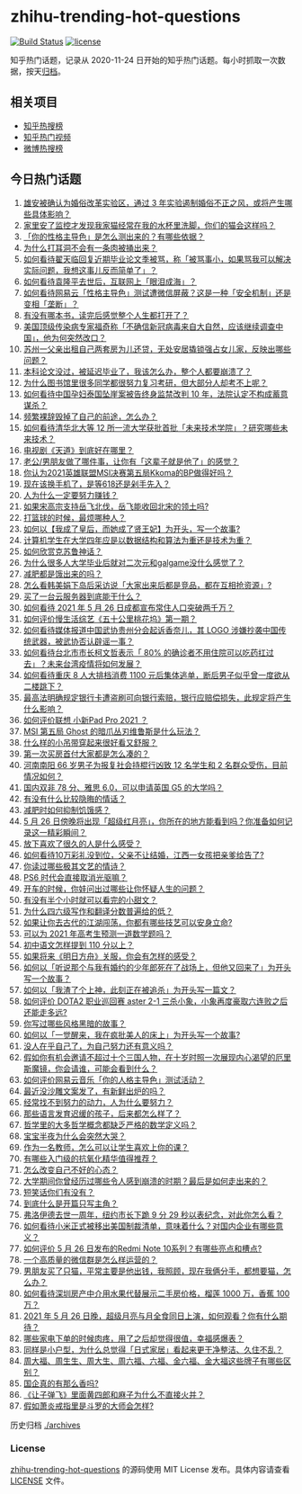 # zhihu-trending-hot-questions

[![Build Status](https://github.com/justjavac/zhihu-trending-hot-questions/workflows/ci/badge.svg?branch=master)](https://github.com/justjavac/zhihu-trending-hot-questions/actions)
[![license](https://img.shields.io/github/license/justjavac/zhihu-trending-hot-questions)](https://github.com/justjavac/zhihu-trending-hot-questions/blob/master/LICENSE)

知乎热门话题，记录从 2020-11-24 日开始的知乎热门话题。每小时抓取一次数据，按天[归档](./archives)。

## 相关项目

- [知乎热搜榜](https://github.com/justjavac/zhihu-trending-top-search)
- [知乎热门视频](https://github.com/justjavac/zhihu-trending-hot-video)
- [微博热搜榜](https://github.com/justjavac/weibo-trending-hot-search)

## 今日热门话题

<!-- BEGIN -->
<!-- 最后更新时间 Thu May 27 2021 08:25:02 GMT+0800 (China Standard Time) -->

1. [雄安被确认为婚俗改革实验区，通过 3
   年实验遏制婚俗不正之风，或将产生哪些具体影响？](https://www.zhihu.com/question/461486744)
2. [家里安了监控才发现我家猫经常在我的水杯里洗脚，你们的猫会这样吗？](https://www.zhihu.com/question/459983017)
3. [「你的性格主导色」是怎么测出来的？有哪些依据？](https://www.zhihu.com/question/461472606)
4. [为什么打耳洞不会有一条肉被捅出来？](https://www.zhihu.com/question/304771389)
5. [如何看待翟天临回复近期毕业论文季被骂，称「被骂事小，如果骂我可以解决实际问题，我想这事儿反而简单了」？](https://www.zhihu.com/question/461528535)
6. [如何看待袁隆平去世后，互联网上「眼泪成海」？](https://www.zhihu.com/question/461143953)
7. [如何看待网易云「性格主导色」测试遭微信屏蔽？这是一种「安全机制」还是变相「垄断」？](https://www.zhihu.com/question/461505950)
8. [有没有哪本书，读完后感觉整个人生都打开了？](https://www.zhihu.com/question/419528920)
9. [美国顶级传染病专家福奇称「不确信新冠病毒来自大自然，应该继续调查中国」，他为何突然改口？](https://www.zhihu.com/question/461117023)
10. [苏州一父亲出租自己两套房为儿还贷，无处安居撬锁强占女儿家，反映出哪些问题？](https://www.zhihu.com/question/461453686)
11. [本科论文没过，被延迟毕业了，我该怎么办，整个人都要崩溃了？](https://www.zhihu.com/question/323526847)
12. [为什么图书馆里很多同学都很努力复习考研，但大部分人却考不上呢？](https://www.zhihu.com/question/430364218)
13. [如何看待中国孕妇泰国坠崖案被告终身监禁改判 10
    年，法院认定不构成蓄意谋杀？](https://www.zhihu.com/question/461449495)
14. [频繁裸辞毁掉了自己的前途，怎么办？](https://www.zhihu.com/question/459501127)
15. [如何看待清华北大等 12
    所一流大学获批首批「未来技术学院」？研究哪些未来技术？](https://www.zhihu.com/question/461372175)
16. [电视剧《天道》到底好在哪里？](https://www.zhihu.com/question/457421772)
17. [老公/男朋友做了哪件事，让你有「这辈子就是他了」的感觉？](https://www.zhihu.com/question/421025094)
18. [你认为2021英雄联盟MSI决赛第五局Kkoma的BP做得好吗？](https://www.zhihu.com/question/461304568)
19. [现在该换手机了，是等618还是剁手先入？](https://www.zhihu.com/question/458977705)
20. [人为什么一定要努力赚钱？](https://www.zhihu.com/question/301579279)
21. [如果宋高宗支持岳飞北伐，岳飞能收回北宋的领土吗?](https://www.zhihu.com/question/444059876)
22. [打篮球的时候，最烦哪种人？](https://www.zhihu.com/question/435513081)
23. [如何以【我成了皇后，而她成了贤王妃】为开头，写一个故事?](https://www.zhihu.com/question/449094157)
24. [计算机学生在大学四年应是以数据结构和算法为重还是技术为重？](https://www.zhihu.com/question/395908518)
25. [如何欣赏克苏鲁神话？](https://www.zhihu.com/question/27948191)
26. [为什么很多人大学毕业后就对二次元和galgame没什么感觉了？](https://www.zhihu.com/question/460275154)
27. [减肥都是饿出来的吗？](https://www.zhihu.com/question/446278658)
28. [怎么看韩美娟下岛后采访说「大家出来后都是竞品，都在互相抢资源」?](https://www.zhihu.com/question/461480245)
29. [买了一台云服务器到底能干什么？](https://www.zhihu.com/question/27205559)
30. [如何看待 2021 年 5 月 26
    日成都宣布常住人口突破两千万？](https://www.zhihu.com/question/461466462)
31. [如何评价慢生活综艺《五十公里桃花坞》第一期？](https://www.zhihu.com/question/460852490)
32. [如何看待媒体报道中国武协贵州分会起诉香奈儿，其 LOGO
    涉嫌抄袭中国传统武器，被武协否认辟谣一事？](https://www.zhihu.com/question/461362478)
33. [如何看待台北市市长柯文哲表示「 80%
    的确诊者不用住院可以吃药扛过去」？未来台湾疫情将如何发展？](https://www.zhihu.com/question/461364931)
34. [如何看待重庆 8 人大排档消费 1100
    元后集体逃单，断后男子似乎曾一度欲从二楼跳下？](https://www.zhihu.com/question/461295626)
35. [最高法明确规定银行卡遭盗刷可向银行索赔，银行应赔偿损失，此规定将产生什么影响？](https://www.zhihu.com/question/461287894)
36. [如何评价联想 小新Pad Pro 2021 ？](https://www.zhihu.com/question/457950568)
37. [MSI 第五局 Ghost 的暗爪丛刃维鲁斯是什么玩法？](https://www.zhihu.com/question/461077434)
38. [什么样的小吊带穿起来很好看又舒服？](https://www.zhihu.com/question/446715939)
39. [第一次买房首付大家都是怎么凑的？](https://www.zhihu.com/question/322284293)
40. [河南南阳 66 岁男子为报复社会持棍行凶致 12 名学生和 2
    名群众受伤，目前情况如何？](https://www.zhihu.com/question/461425589)
41. [国内双非 78 分、雅思 6.0，可以申请英国 G5 的大学吗？](https://www.zhihu.com/question/457159794)
42. [有没有什么比较隐晦的情话？](https://www.zhihu.com/question/423230600)
43. [减肥时如何抑制饥饿感？](https://www.zhihu.com/question/365657997)
44. [5 月 26
    日傍晚将出现「超级红月亮」，你所在的地方能看到吗？你准备如何记录这一精彩瞬间？](https://www.zhihu.com/question/461436954)
45. [放下喜欢了很久的人是什么感受？](https://www.zhihu.com/question/451957104)
46. [如何看待10万彩礼没到位，父亲不让结婚，江西一女孩把亲爹给告了?](https://www.zhihu.com/question/460760238)
47. [你读过哪些极其文艺的情诗？](https://www.zhihu.com/question/370321379)
48. [PS6 时代会直接取消光驱嘛？](https://www.zhihu.com/question/461347055)
49. [开车的时候，你娃问出过哪些让你怀疑人生的问题？](https://www.zhihu.com/question/461363180)
50. [有没有半个小时就可以看完的小甜文？](https://www.zhihu.com/question/447942198)
51. [为什么四六级写作和翻译分数普遍给的低？](https://www.zhihu.com/question/40770196)
52. [如果让你去古代的江湖闯荡，你都有哪些技艺可以安身立命?](https://www.zhihu.com/question/461487669)
53. [可以为 2021 年高考生预测一道数学题吗？](https://www.zhihu.com/question/458065536)
54. [初中语文怎样提到 110 分以上？](https://www.zhihu.com/question/311901970)
55. [如果将来《明日方舟》关服，你会有怎样的感受？](https://www.zhihu.com/question/460506303)
56. [如何以「听说那个与我有婚约的少年郎死在了战场上，但他又回来了」为开头写一个故事？](https://www.zhihu.com/question/459096689)
57. [如何以「我渣了个上神，此刻正在被追杀」为开头写一篇文？](https://www.zhihu.com/question/454304575)
58. [如何评价 DOTA2 职业巡回赛 aster 2-1
    三杀小象，小象再度豪取六连败之后还能走多远?](https://www.zhihu.com/question/460686728)
59. [你写过哪些风格黑暗的故事？](https://www.zhihu.com/question/38878101)
60. [如何以「一觉醒来，我在疯批美人的床上」为开头写一个故事?](https://www.zhihu.com/question/461370999)
61. [没人在乎自己了，为自己努力还有意义吗？](https://www.zhihu.com/question/459803278)
62. [假如你有机会邀请不超过十个三国人物，在十岁时照一次展现内心渴望的厄里斯魔镜，你会请谁，可能会看到什么？](https://www.zhihu.com/question/461291276)
63. [如何评价网易云音乐「你的人格主导色」测试活动？](https://www.zhihu.com/question/461473926)
64. [最近没沙雕文案发了，有新鲜出炉的吗？](https://www.zhihu.com/question/455777381)
65. [经常找不到努力的动力，人为什么要努力？](https://www.zhihu.com/question/456632067)
66. [那些语言发育迟缓的孩子，后来都怎么样了？](https://www.zhihu.com/question/304955705)
67. [哲学里的大多哲学概念都缺乏严格的数学定义吗？](https://www.zhihu.com/question/455229246)
68. [宝宝半夜为什么会突然大哭？](https://www.zhihu.com/question/457113218)
69. [作为一名教师，怎么可以让学生喜欢上你的课？](https://www.zhihu.com/question/358526058)
70. [有哪些入门级的抗氧化精华值得推荐？](https://www.zhihu.com/question/28625340)
71. [怎么改变自己不好的心态？](https://www.zhihu.com/question/456286875)
72. [大学期间你曾经历过哪些令人感到崩溃的时期？最后是如何走出来的？](https://www.zhihu.com/question/461290099)
73. [短笑话你们有没有？](https://www.zhihu.com/question/461025294)
74. [到底什么是开篇只写主角？](https://www.zhihu.com/question/461527777)
75. [弗洛伊德去世一周年，纽约市长下跪 9 分 29
    秒以表纪念，对此你怎么看？](https://www.zhihu.com/question/461467217)
76. [如何看待小米正式被移出美国制裁清单，意味着什么？对国内企业有哪些意义？](https://www.zhihu.com/question/461450557)
77. [如何评价 5 月 26 日发布的Redmi Note
    10系列？有哪些亮点和槽点?](https://www.zhihu.com/question/460620278)
78. [一个高质量的微信群是怎么样运营的？](https://www.zhihu.com/question/34875569)
79. [男朋友买了只猫，平常主要是他出钱，我照顾，现在我俩分手，都想要猫，怎么办？](https://www.zhihu.com/question/458381801)
80. [如何看待深圳房产中介用水果代替展示二手房价格，榴莲 1000 万，香蕉 100
    万？](https://www.zhihu.com/question/461327995)
81. [2021 年 5 月 26
    日晚，超级月亮与月全食同日上演，如何观看？你有什么期待？](https://www.zhihu.com/question/461221868)
82. [哪些家电下单的时候肉疼，用了之后却觉得很值，幸福感爆表？](https://www.zhihu.com/question/461218824)
83. [同样是小户型，为什么总觉得「日式家居」看起来更干净整洁、久住不乱？](https://www.zhihu.com/question/456011068)
84. [周大福、周生生、周大生、周六福、六福、金六福、金大福这些牌子有哪些区别？](https://www.zhihu.com/question/32209352)
85. [国企真的有那么香吗?](https://www.zhihu.com/question/459743114)
86. [《让子弹飞》里面黄四郎和麻子为什么不直接火并？](https://www.zhihu.com/question/453864740)
87. [假如萧炎戒指里是斗罗的大师会怎样?](https://www.zhihu.com/question/460984638)

<!-- END -->

历史归档 [./archives](./archives)

### License

[zhihu-trending-hot-questions](https://github.com/justjavac/zhihu-trending-hot-questions)
的源码使用 MIT License 发布。具体内容请查看 [LICENSE](./LICENSE) 文件。
